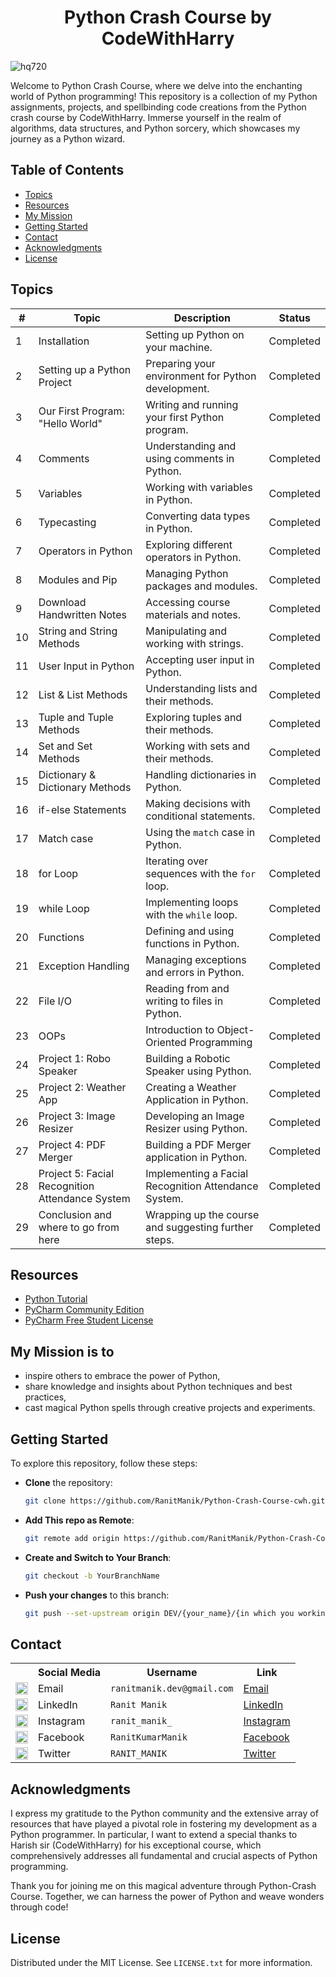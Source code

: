 <div align="center">
  <h1> Python Crash Course by CodeWithHarry</h1>
</div>

![hq720](https://github.com/RanitManik/Python-Wizardry-CodeWithHarry/assets/138437760/86142520-6ed0-46ab-8659-c959a415f0a9)

Welcome to Python Crash Course, where we delve into the enchanting world of Python programming! This repository is a collection of my Python assignments, projects, and spellbinding code creations from the Python crash course by CodeWithHarry. Immerse yourself in the realm of algorithms, data structures, and Python sorcery, which showcases my journey as a Python wizard.

## Table of Contents

- [Topics](#topics)
- [Resources](#resources)
- [My Mission](#my-mission-is-to)
- [Getting Started](#getting-started)
- [Contact](#contact)
- [Acknowledgments](#acknowledgments)
- [License](#license)

## Topics

| #   | Topic                                     | Description                                           | Status      |
| --- | ----------------------------------------- | ----------------------------------------------------- | ----------- |
| 1   | Installation                             | Setting up Python on your machine.                    | Completed   |
| 2   | Setting up a Python Project               | Preparing your environment for Python development.   | Completed   |
| 3   | Our First Program: "Hello World"          | Writing and running your first Python program.       | Completed   |
| 4   | Comments                                  | Understanding and using comments in Python.          | Completed   |
| 5   | Variables                                 | Working with variables in Python.                     | Completed   |
| 6   | Typecasting                               | Converting data types in Python.                      | Completed   |
| 7   | Operators in Python                       | Exploring different operators in Python.             | Completed   |
| 8   | Modules and Pip                           | Managing Python packages and modules.                 | Completed   |
| 9   | Download Handwritten Notes                | Accessing course materials and notes.                | Completed   |
| 10  | String and String Methods                 | Manipulating and working with strings.               | Completed   |
| 11  | User Input in Python                      | Accepting user input in Python.                      | Completed   |
| 12  | List & List Methods                       | Understanding lists and their methods.              | Completed   |
| 13  | Tuple and Tuple Methods                   | Exploring tuples and their methods.                  | Completed   |
| 14  | Set and Set Methods                       | Working with sets and their methods.                 | Completed   |
| 15  | Dictionary & Dictionary Methods           | Handling dictionaries in Python.                    | Completed   |
| 16  | if-else Statements                        | Making decisions with conditional statements.      | Completed   |
| 17  | Match case                                | Using the `match` case in Python.                    | Completed   |
| 18  | for Loop                                  | Iterating over sequences with the `for` loop.       | Completed   |
| 19  | while Loop                                | Implementing loops with the `while` loop.           | Completed   |
| 20  | Functions                                 | Defining and using functions in Python.             | Completed   |
| 21  | Exception Handling                        | Managing exceptions and errors in Python.           | Completed   |
| 22  | File I/O                                  | Reading from and writing to files in Python.        | Completed   |
| 23  | OOPs                                      | Introduction to Object-Oriented Programming         | Completed |
| 24  | Project 1: Robo Speaker                   | Building a Robotic Speaker using Python.            | Completed   |
| 25  | Project 2: Weather App                    | Creating a Weather Application in Python.           | Completed   |
| 26  | Project 3: Image Resizer                  | Developing an Image Resizer using Python.           | Completed   |
| 27  | Project 4: PDF Merger                     | Building a PDF Merger application in Python.        | Completed   |
| 28  | Project 5: Facial Recognition Attendance System | Implementing a Facial Recognition Attendance System.| Completed |
| 29  | Conclusion and where to go from here       | Wrapping up the course and suggesting further steps.| Completed   |


## Resources

* [Python Tutorial](https://youtu.be/fqF9M92jzUo?si=mKAZ9WnS97VsjvM0)
* [PyCharm Community Edition](https://jb.gg/getPyCharm)
* [PyCharm Free Student License](https://jb.gg/GetStudentLicense)

## My Mission is to

- inspire others to embrace the power of Python,
- share knowledge and insights about Python techniques and best practices,
- cast magical Python spells through creative projects and experiments.

## Getting Started

To explore this repository, follow these steps:

- **Clone** the repository:

   ```bash
   git clone https://github.com/RanitManik/Python-Crash-Course-cwh.git
   ```

- **Add This repo as Remote**:

   ```bash
   git remote add origin https://github.com/RanitManik/Python-Crash-Course-cwh.git
   ```

- **Create and Switch to Your Branch**:

   ```bash
   git checkout -b YourBranchName
   ```

- **Push your changes** to this branch:

   ```bash
   git push --set-upstream origin DEV/{your_name}/{in which you working on}
   ```
   
## Contact

<table>
  <tr>
    <th></th>
    <th>Social Media</th>
    <th>Username</th>
    <th>Link</th>
  </tr>
  <tr>
    <td><img src="https://cdn4.iconfinder.com/data/icons/social-media-logos-6/512/112-gmail_email_mail-512.png" width="20" /></td>
    <td>Email</td>
    <td><code>ranitmanik.dev@gmail.com</code></td>
    <td><a href="mailto:ranitmanik.dev@gmail.com" target="_blank">Email</a></td>
  </tr>
  <tr>
    <td><img src="https://upload.wikimedia.org/wikipedia/commons/thumb/c/ca/LinkedIn_logo_initials.png/480px-LinkedIn_logo_initials.png" width="20" /></td>
    <td>LinkedIn</td>
    <td><code>Ranit Manik</code></td>
    <td><a href="https://www.linkedin.com/in/ranit-manik/" target="_blank">LinkedIn</a></td>
  </tr>
  <tr>
    <td><img src="https://upload.wikimedia.org/wikipedia/commons/thumb/a/a5/Instagram_icon.png/600px-Instagram_icon.png" width="20" /></td>
    <td>Instagram</td>
    <td><code>ranit_manik_</code></td>
    <td><a href="https://www.instagram.com/ranit_manik_/" target="_blank">Instagram</a></td>
  </tr>
  <tr>
    <td><img src="https://upload.wikimedia.org/wikipedia/commons/6/6c/Facebook_Logo_2023.png" width="20" /></td>
    <td>Facebook</td>
    <td><code>RanitKumarManik</code></td>
    <td><a href="https://www.facebook.com/RanitKumarManik/" target="_blank">Facebook</a></td>
  </tr>
  <tr>
    <td><img src="https://upload.wikimedia.org/wikipedia/commons/thumb/6/6f/Logo_of_Twitter.svg/512px-Logo_of_Twitter.svg.png" width="20" /></td>
    <td>Twitter</td>
    <td><code>RANIT_MANIK</code></td>
    <td><a href="https://twitter.com/RANIT_MANIK" target="_blank">Twitter</a></td>
  </tr>
</table>

## Acknowledgments

I express my gratitude to the Python community and the extensive array of resources that have played a pivotal role in fostering my development as a Python programmer. In particular, I want to extend a special thanks to Harish sir (CodeWithHarry) for his exceptional course, which comprehensively addresses all fundamental and crucial aspects of Python programming.

Thank you for joining me on this magical adventure through Python-Crash Course. Together, we can harness the power of Python and weave wonders through code!

## License

Distributed under the MIT License. See `LICENSE.txt` for more information.
